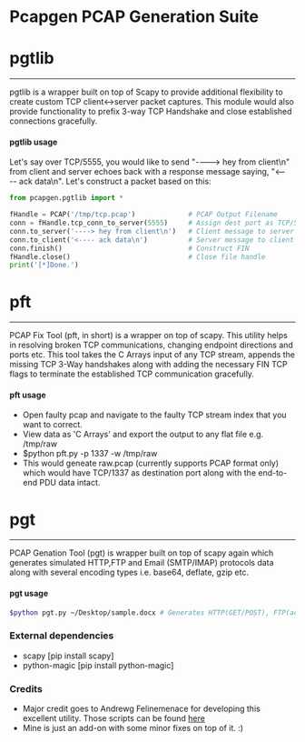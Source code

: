 Pcapgen PCAP Generation Suite
=================================

# pgtlib
-----------------------------------------
pgtlib is a wrapper built on top of Scapy to provide additional flexibility to create custom TCP client<->server packet captures. This module would also provide functionality to prefix 3-way TCP Handshake and close established connections gracefully.

#### pgtlib usage
Let's say over TCP/5555, you would like to send "----> hey from client\n" from client and server echoes back with a response message saying, "<---- ack data\n". Let's construct a packet based on this:

```python
from pcapgen.pgtlib import *

fHandle = PCAP('/tmp/tcp.pcap')             # PCAP Output Filename
conn = fHandle.tcp_conn_to_server(5555)     # Assign dest port as TCP/5555
conn.to_server('----> hey from client\n')   # Client message to server
conn.to_client('<---- ack data\n')          # Server message to client
conn.finish()                               # Construct FIN
fHandle.close()                             # Close file handle
print('[*]Done.')
```

# pft
-----------------------------------------
PCAP Fix Tool (pft, in short) is a wrapper on top of scapy. This utility helps in resolving broken TCP communications, changing endpoint directions and ports etc. This tool takes the C Arrays input of any TCP stream, appends the missing TCP 3-Way handshakes along with adding the necessary FIN TCP flags to terminate the established TCP communication gracefully.

#### pft usage
* Open faulty pcap and navigate to the faulty TCP stream index that you want to correct.
* View data as 'C Arrays' and export the output to any flat file e.g. /tmp/raw
* $python pft.py -p 1337 -w /tmp/raw
* This would geneate raw.pcap (currently supports PCAP format only) which would have TCP/1337 as destination port along with the end-to-end PDU data intact.

# pgt
-----------------------------------------
PCAP Genation Tool (pgt) is wrapper built on top of scapy again which generates simulated HTTP,FTP and Email (SMTP/IMAP) protocols data along with several encoding types i.e. base64, deflate, gzip etc.

#### pgt usage
```bash
$python pgt.py ~/Desktop/sample.docx # Generates HTTP(GET/POST), FTP(active and passive), SMTP and IMAP PCAPs.
```

### External dependencies
- scapy [pip install scapy]
- python-magic [pip install python-magic]

### Credits
* Major credit goes to Andrewg Felinemenace for developing this excellent utility. Those scripts can be found [here](https://github.com/andrewg-felinemenace/PCAP-Generation-Tools)
* Mine is just an add-on with some minor fixes on top of it. :)
